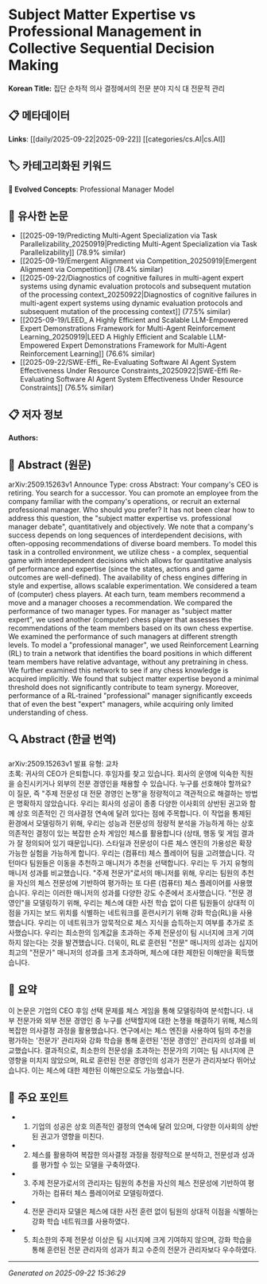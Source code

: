 # Subject Matter Expertise vs Professional Management in Collective Sequential Decision Making

**Korean Title:** 집단 순차적 의사 결정에서의 전문 분야 지식 대 전문적 관리

## 📋 메타데이터

**Links**: [[daily/2025-09-22|2025-09-22]] [[categories/cs.AI|cs.AI]]

## 🏷️ 카테고리화된 키워드
**🚀 Evolved Concepts**: Professional Manager Model

## 🔗 유사한 논문
- [[2025-09-19/Predicting Multi-Agent Specialization via Task Parallelizability_20250919|Predicting Multi-Agent Specialization via Task Parallelizability]] (78.9% similar)
- [[2025-09-19/Emergent Alignment via Competition_20250919|Emergent Alignment via Competition]] (78.4% similar)
- [[2025-09-22/Diagnostics of cognitive failures in multi-agent expert systems using dynamic evaluation protocols and subsequent mutation of the processing context_20250922|Diagnostics of cognitive failures in multi-agent expert systems using dynamic evaluation protocols and subsequent mutation of the processing context]] (77.5% similar)
- [[2025-09-19/LEED_ A Highly Efficient and Scalable LLM-Empowered Expert Demonstrations Framework for Multi-Agent Reinforcement Learning_20250919|LEED A Highly Efficient and Scalable LLM-Empowered Expert Demonstrations Framework for Multi-Agent Reinforcement Learning]] (76.6% similar)
- [[2025-09-22/SWE-Effi_ Re-Evaluating Software AI Agent System Effectiveness Under Resource Constraints_20250922|SWE-Effi Re-Evaluating Software AI Agent System Effectiveness Under Resource Constraints]] (76.5% similar)

## 📋 저자 정보

**Authors:** 

## 📄 Abstract (원문)

arXiv:2509.15263v1 Announce Type: cross 
Abstract: Your company's CEO is retiring. You search for a successor. You can promote an employee from the company familiar with the company's operations, or recruit an external professional manager. Who should you prefer? It has not been clear how to address this question, the "subject matter expertise vs. professional manager debate", quantitatively and objectively. We note that a company's success depends on long sequences of interdependent decisions, with often-opposing recommendations of diverse board members. To model this task in a controlled environment, we utilize chess - a complex, sequential game with interdependent decisions which allows for quantitative analysis of performance and expertise (since the states, actions and game outcomes are well-defined). The availability of chess engines differing in style and expertise, allows scalable experimentation. We considered a team of (computer) chess players. At each turn, team members recommend a move and a manager chooses a recommendation. We compared the performance of two manager types. For manager as "subject matter expert", we used another (computer) chess player that assesses the recommendations of the team members based on its own chess expertise. We examined the performance of such managers at different strength levels. To model a "professional manager", we used Reinforcement Learning (RL) to train a network that identifies the board positions in which different team members have relative advantage, without any pretraining in chess. We further examined this network to see if any chess knowledge is acquired implicitly. We found that subject matter expertise beyond a minimal threshold does not significantly contribute to team synergy. Moreover, performance of a RL-trained "professional" manager significantly exceeds that of even the best "expert" managers, while acquiring only limited understanding of chess.

## 🔍 Abstract (한글 번역)

arXiv:2509.15263v1 발표 유형: 교차  
초록: 귀사의 CEO가 은퇴합니다. 후임자를 찾고 있습니다. 회사의 운영에 익숙한 직원을 승진시키거나 외부의 전문 경영인을 채용할 수 있습니다. 누구를 선호해야 할까요? 이 질문, 즉 "주제 전문성 대 전문 경영인 논쟁"을 정량적이고 객관적으로 해결하는 방법은 명확하지 않았습니다. 우리는 회사의 성공이 종종 다양한 이사회의 상반된 권고와 함께 상호 의존적인 긴 의사결정 연속에 달려 있다는 점에 주목합니다. 이 작업을 통제된 환경에서 모델링하기 위해, 우리는 성능과 전문성의 정량적 분석을 가능하게 하는 상호 의존적인 결정이 있는 복잡한 순차 게임인 체스를 활용합니다 (상태, 행동 및 게임 결과가 잘 정의되어 있기 때문입니다). 스타일과 전문성이 다른 체스 엔진의 가용성은 확장 가능한 실험을 가능하게 합니다. 우리는 (컴퓨터) 체스 플레이어 팀을 고려했습니다. 각 턴마다 팀원들은 이동을 추천하고 매니저가 추천을 선택합니다. 우리는 두 가지 유형의 매니저 성과를 비교했습니다. "주제 전문가"로서의 매니저를 위해, 우리는 팀원의 추천을 자신의 체스 전문성에 기반하여 평가하는 또 다른 (컴퓨터) 체스 플레이어를 사용했습니다. 우리는 이러한 매니저의 성과를 다양한 강도 수준에서 조사했습니다. "전문 경영인"을 모델링하기 위해, 우리는 체스에 대한 사전 학습 없이 다른 팀원들이 상대적 이점을 가지는 보드 위치를 식별하는 네트워크를 훈련시키기 위해 강화 학습(RL)을 사용했습니다. 우리는 이 네트워크가 암묵적으로 체스 지식을 습득하는지 여부를 추가로 조사했습니다. 우리는 최소한의 임계값을 초과하는 주제 전문성이 팀 시너지에 크게 기여하지 않는다는 것을 발견했습니다. 더욱이, RL로 훈련된 "전문" 매니저의 성과는 심지어 최고의 "전문가" 매니저의 성과를 크게 초과하며, 체스에 대한 제한된 이해만을 획득했습니다.

## 📝 요약

이 논문은 기업의 CEO 후임 선택 문제를 체스 게임을 통해 모델링하여 분석합니다. 내부 전문가와 외부 전문 경영인 중 누구를 선택할지에 대한 논쟁을 해결하기 위해, 체스의 복잡한 의사결정 과정을 활용했습니다. 연구에서는 체스 엔진을 사용하여 팀의 추천을 평가하는 '전문가' 관리자와 강화 학습을 통해 훈련된 '전문 경영인' 관리자의 성과를 비교했습니다. 결과적으로, 최소한의 전문성을 초과하는 전문가의 기여는 팀 시너지에 큰 영향을 미치지 않았으며, RL로 훈련된 전문 경영인의 성과가 전문가 관리자보다 뛰어났습니다. 이는 체스에 대한 제한된 이해만으로도 가능했습니다.

## 🎯 주요 포인트

- 1. 기업의 성공은 상호 의존적인 결정의 연속에 달려 있으며, 다양한 이사회의 상반된 권고가 영향을 미친다.

- 2. 체스를 활용하여 복잡한 의사결정 과정을 정량적으로 분석하고, 전문성과 성과를 평가할 수 있는 모델을 구축하였다.

- 3. 주제 전문가로서의 관리자는 팀원의 추천을 자신의 체스 전문성에 기반하여 평가하는 컴퓨터 체스 플레이어로 모델링하였다.

- 4. 전문 관리자 모델은 체스에 대한 사전 훈련 없이 팀원의 상대적 이점을 식별하는 강화 학습 네트워크를 사용하였다.

- 5. 최소한의 주제 전문성 이상은 팀 시너지에 크게 기여하지 않으며, 강화 학습을 통해 훈련된 전문 관리자의 성과가 최고 수준의 전문가 관리자보다 우수하였다.

---

*Generated on 2025-09-22 15:36:29*